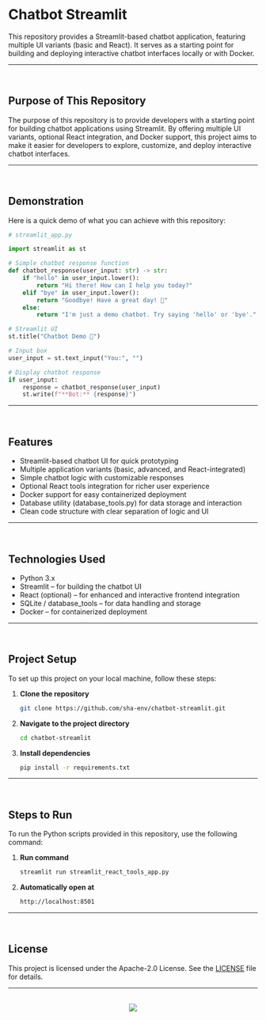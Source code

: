 # Chatbot Streamlit

This repository provides a Streamlit-based chatbot application, featuring multiple UI variants (basic and React). It serves as a starting point for building and deploying interactive chatbot interfaces locally or with Docker.

<hr><br>

## Purpose of This Repository

The purpose of this repository is to provide developers with a starting point for building chatbot applications using Streamlit. By offering multiple UI variants, optional React integration, and Docker support, this project aims to make it easier for developers to explore, customize, and deploy interactive chatbot interfaces.

<hr><br>

## Demonstration

Here is a quick demo of what you can achieve with this repository:

```python
# streamlit_app.py

import streamlit as st

# Simple chatbot response function
def chatbot_response(user_input: str) -> str:
    if "hello" in user_input.lower():
        return "Hi there! How can I help you today?"
    elif "bye" in user_input.lower():
        return "Goodbye! Have a great day! 👋"
    else:
        return "I'm just a demo chatbot. Try saying 'hello' or 'bye'."

# Streamlit UI
st.title("Chatbot Demo 🤖")

# Input box
user_input = st.text_input("You:", "")

# Display chatbot response
if user_input:
    response = chatbot_response(user_input)
    st.write(f"**Bot:** {response}")
```

<hr><br>

## Features

- Streamlit-based chatbot UI for quick prototyping
- Multiple application variants (basic, advanced, and React-integrated)
- Simple chatbot logic with customizable responses
- Optional React tools integration for richer user experience
- Docker support for easy containerized deployment
- Database utility (database_tools.py) for data storage and interaction
- Clean code structure with clear separation of logic and UI

<hr><br>

## Technologies Used

- Python 3.x
- Streamlit – for building the chatbot UI
- React (optional) – for enhanced and interactive frontend integration
- SQLite / database_tools – for data handling and storage
- Docker – for containerized deployment

<hr><br>

## Project Setup

To set up this project on your local machine, follow these steps:

1. **Clone the repository**
   ```bash
   git clone https://github.com/sha-env/chatbot-streamlit.git
   ```
2. **Navigate to the project directory**
   ```bash
   cd chatbot-streamlit
   ```
3. **Install dependencies**
   ```bash
   pip install -r requirements.txt
   ```
   
<hr><br>

## Steps to Run

To run the Python scripts provided in this repository, use the following command:

1. **Run command**
   ```bash
   streamlit run streamlit_react_tools_app.py
   ```
1. **Automatically open at**
   ```bash
   http://localhost:8501
   ```

<hr><br>

## License

This project is licensed under the Apache-2.0 License. See the [LICENSE](LICENSE) file for details.

<hr><br>

<div align="center">
  <a href="https://www.instagram.com/sha.env/">
    <img src="https://capsule-render.vercel.app/api?type=waving&height=200&color=100:00000,20:EEEEEE&section=footer&reversal=false&textBg=false&fontAlignY=50&descAlign=48&descAlignY=59"/>
  </a>
</div>

